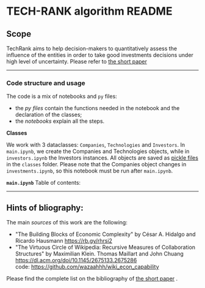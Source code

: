 TECH-RANK algorithm README
=============================================

## Scope

TechRank aims to help decision-makers to quantitatively assess the influence of the entities in order to  take good investments decisions under high level of uncertainty. 
Please refer to [the short paper](../docs/_static/TechRank_shortpaper.pdf)

------
### Code structure and usage

The code is a mix of notebooks and `py` files: 
- the _py files_ contain the functions needed in the notebook and the declaration of the classes;
- the _notebooks_ explain all the steps.

**Classes** 

We work with 3 dataclasses: `Companies`, `Technologies` and `Investors`.
In `main.ipynb`, we create the Companies and Technologies objects, while in `investors.ipynb` the Investors instances. All objects are saved as [pickle files](https://docs.python.org/3/library/pickle.html) in the `classes` folder. 
Please note that the Companies object changes in `investments.ipynb`, so this notebook must be run after `main.ipynb`.

**`main.ipynb`**
Table of contents:




------
## Hints of bliography:
The main *sources* of this work are the following:
- "The Building Blocks of Economic Complexity" by César A. Hidalgo and Ricardo Hausmann
https://rb.gy/rhrsi2
- "The Virtuous Circle of Wikipedia: Recursive Measures of Collaboration Structures" by Maximilian Klein. Thomas Maillart and John Chuang
https://dl.acm.org/doi/10.1145/2675133.2675286 \
code: https://github.com/wazaahhh/wiki_econ_capability

Please find the complete list on the bibliography of [the short paper](../docs/_static/TechRank_shortpaper.pdf) . 

